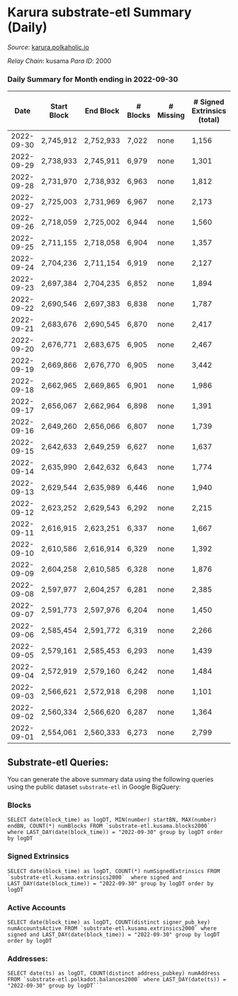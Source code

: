 # Karura substrate-etl Summary (Daily)

_Source_: [karura.polkaholic.io](https://karura.polkaholic.io)

*Relay Chain*: kusama
*Para ID*: 2000



### Daily Summary for Month ending in 2022-09-30


| Date | Start Block | End Block | # Blocks | # Missing | # Signed Extrinsics (total) | # Active Accounts | # Addresses with Balances | # Events | # Transfers | # XCM Transfers In | # XCM Transfers Out |
| ---- | ----------- | --------- | -------- | --------- | --------------------------- | ----------------- | ------------------------- | -------- | ----------- | ------------------ | ------------------- |
| 2022-09-30 | 2,745,912 | 2,752,933 | 7,022 | none  | 1,156 | 179 | 92,017 | 72,812 | 5,383 ($175,476.74) | 53 ($4,033,764,232.03) | 47 ($38,644.66) |
| 2022-09-29 | 2,738,933 | 2,745,911 | 6,979 | none  | 1,301 | 175 |  | 73,643 | 5,376 ($396,438.02) | 77 ($77,227.13) | 105 ($174,453.75) |
| 2022-09-28 | 2,731,970 | 2,738,932 | 6,963 | none  | 1,812 | 183 |  | 78,196 | 6,016 ($271,825.00) | 98 ($34,444.20) | 148 ($63,394.88) |
| 2022-09-27 | 2,725,003 | 2,731,969 | 6,967 | none  | 2,173 | 170 |  | 80,102 | 6,177 ($624,979.67) | 108 ($82,457.86) | 116 ($117,869.97) |
| 2022-09-26 | 2,718,059 | 2,725,002 | 6,944 | none  | 1,560 | 189 |  | 76,229 | 5,840 ($347,540.16) | 101 ($23,842.69) | 115 ($40,954.72) |
| 2022-09-25 | 2,711,155 | 2,718,058 | 6,904 | none  | 1,357 | 154 |  | 73,267 | 5,422 ($257,797.87) | 77 ($32,312.83) | 67 ($24,115.68) |
| 2022-09-24 | 2,704,236 | 2,711,154 | 6,919 | none  | 2,127 | 192 |  | 78,594 | 5,760 ($372,785.63) | 93 ($6,591,498,377.05) | 73 ($71,863.30) |
| 2022-09-23 | 2,697,384 | 2,704,235 | 6,852 | none  | 1,894 | 161 |  | 76,503 | 5,675 ($286,361.59) | 100 ($44,216.32) | 116 ($47,530.25) |
| 2022-09-22 | 2,690,546 | 2,697,383 | 6,838 | none  | 1,787 | 172 |  | 76,404 | 5,827 ($356,666.75) | 99 ($45,760.36) | 125 ($68,048.12) |
| 2022-09-21 | 2,683,676 | 2,690,545 | 6,870 | none  | 2,417 | 169 |  | 82,981 | 6,856 ($805,030.49) | 148 ($131,138.60) | 162 ($136,576.18) |
| 2022-09-20 | 2,676,771 | 2,683,675 | 6,905 | none  | 2,467 | 225 |  | 83,526 | 6,896 ($816,853.40) | 117 ($7,424,815,427,969.98) | 147 ($161,400.18) |
| 2022-09-19 | 2,669,866 | 2,676,770 | 6,905 | none  | 3,442 | 299 | 91,815 | 92,905 | 8,123 ($2,540,882.32) | 155 ($70,469.10) | 177 ($191,536.91) |
| 2022-09-18 | 2,662,965 | 2,669,865 | 6,901 | none  | 1,986 | 213 | 91,796 | 78,582 | 6,006 ($822,828.55) | 127 ($84,310,181,705.04) | 119 ($219,660.15) |
| 2022-09-17 | 2,656,067 | 2,662,964 | 6,898 | none  | 1,391 | 151 | 91,771 | 73,298 | 5,399 ($591,373.61) | 62 ($93,219.30) | 68 ($110,305.43) |
| 2022-09-16 | 2,649,260 | 2,656,066 | 6,807 | none  | 1,739 | 199 | 91,761 | 76,592 | 5,981 ($384,173.51) | 143 ($38,755.86) | 123 ($65,743.85) |
| 2022-09-15 | 2,642,633 | 2,649,259 | 6,627 | none  | 1,637 | 198 | 91,745 | 74,371 | 5,890 ($715,481.28) | 116 ($134,957,040,863.92) | 105 ($104,513.55) |
| 2022-09-14 | 2,635,990 | 2,642,632 | 6,643 | none  | 1,774 | 191 | 91,726 | 75,698 | 6,151 ($626,181.94) | 85 ($13,428,003,042.86) | 77 ($106,163.61) |
| 2022-09-13 | 2,629,544 | 2,635,989 | 6,446 | none  | 1,940 | 183 |  | 74,446 | 5,788 ($672,957.91) | 111 ($1,012,473,120,655.75) | 109 ($57,747.23) |
| 2022-09-12 | 2,623,252 | 2,629,543 | 6,292 | none  | 2,215 | 216 |  | 75,331 | 6,053 ($1,115,778.63) | 97 ($93,200.76) | 145 ($279,253.86) |
| 2022-09-11 | 2,616,915 | 2,623,251 | 6,337 | none  | 1,667 | 187 |  | 71,037 | 5,477 ($1,222,232.24) | 87 ($50,211.70) | 93 ($64,126.71) |
| 2022-09-10 | 2,610,586 | 2,616,914 | 6,329 | none  | 1,392 | 210 |  | 68,439 | 5,052 ($280,409.03) | 85 ($168,059.88) | 96 ($253,217.44) |
| 2022-09-09 | 2,604,258 | 2,610,585 | 6,328 | none  | 1,876 | 253 |  | 73,694 | 5,938 ($450,171.58) | 86 ($45,942.17) | 131 ($97,490.26) |
| 2022-09-08 | 2,597,977 | 2,604,257 | 6,281 | none  | 2,385 | 206 | 91,653 | 76,748 | 6,271 ($1,164,663.31) | 93 ($154,135.05) | 140 ($225,934.53) |
| 2022-09-07 | 2,591,773 | 2,597,976 | 6,204 | none  | 1,450 | 193 | 91,642 | 67,997 | 5,101 ($494,351.89) | 80 ($251,480.64) | 114 ($344,374.06) |
| 2022-09-06 | 2,585,454 | 2,591,772 | 6,319 | none  | 2,266 | 207 | 91,640 | 76,310 | 6,048 ($833,159.21) | 149 ($188,217.88) | 179 ($284,571.03) |
| 2022-09-05 | 2,579,161 | 2,585,453 | 6,293 | none  | 1,439 | 207 | 91,625 | 69,595 | 5,422 ($578,985.35) | 80 ($44,073.83) | 102 ($75,306.65) |
| 2022-09-04 | 2,572,919 | 2,579,160 | 6,242 | none  | 1,484 | 178 | 91,607 | 68,329 | 5,096 ($391,826.07) | 78 ($22,665.60) | 64 ($42,915.07) |
| 2022-09-03 | 2,566,621 | 2,572,918 | 6,298 | none  | 1,101 | 136 | 91,598 | 65,512 | 4,748 ($485,039.23) | 42 ($29,701.84) | 72 ($65,255.70) |
| 2022-09-02 | 2,560,334 | 2,566,620 | 6,287 | none  | 1,364 | 195 | 91,579 | 67,999 | 5,095 ($635,155.15) | 70 ($82,802,752,185.94) | 88 ($113,141.18) |
| 2022-09-01 | 2,554,061 | 2,560,333 | 6,273 | none  | 2,799 | 228 | 91,569 | 76,337 | 5,454 ($485,813.01) | 97 ($268,602.93) | 108 ($400,973.22) |

## Substrate-etl Queries:
You can generate the above summary data using the following queries using the public dataset `substrate-etl` in Google BigQuery:


### Blocks
```
SELECT date(block_time) as logDT, MIN(number) startBN, MAX(number) endBN, COUNT(*) numBlocks FROM `substrate-etl.kusama.blocks2000`  where LAST_DAY(date(block_time)) = "2022-09-30" group by logDT order by logDT
```


### Signed Extrinsics
```
SELECT date(block_time) as logDT, COUNT(*) numSignedExtrinsics FROM `substrate-etl.kusama.extrinsics2000`  where signed and LAST_DAY(date(block_time)) = "2022-09-30" group by logDT order by logDT
```


### Active Accounts
```
SELECT date(block_time) as logDT, COUNT(distinct signer_pub_key) numAccountsActive FROM `substrate-etl.kusama.extrinsics2000` where signed and LAST_DAY(date(block_time)) = "2022-09-30" group by logDT order by logDT
```


### Addresses:
```
SELECT date(ts) as logDT, COUNT(distinct address_pubkey) numAddress FROM `substrate-etl.polkadot.balances2000` where LAST_DAY(date(ts)) = "2022-09-30" group by logDT```

